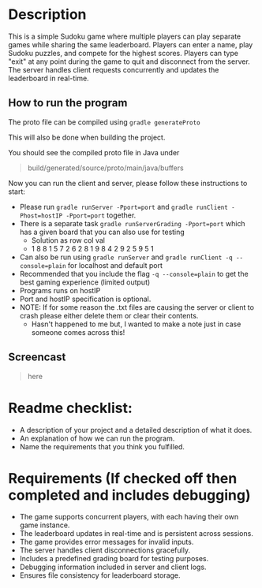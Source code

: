 # Description 
This is a simple Sudoku game where multiple players can play separate games while sharing the same leaderboard.
Players can enter a name, play Sudoku puzzles, and compete for the highest scores. Players can type "exit" at any
point during the game to quit and disconnect from the server. The server handles client requests concurrently and
updates the leaderboard in real-time.

## How to run the program
The proto file can be compiled using
``gradle generateProto``  

This will also be done when building the project.  

You should see the compiled proto file in Java under
> build/generated/source/proto/main/java/buffers  

Now you can run the client and server, please follow these instructions to start:
* Please run `gradle runServer -Pport=port` and `gradle runClient -Phost=hostIP -Pport=port` together.
* There is a separate task `gradle runServerGrading -Pport=port` which has a given board that you can also use for testing
  * Solution as row col val
  * 1 8 8
    1 5 7
    2 6 2
    8 1 9
    8 4 2
    9 2 5
    9 5 1
* Can also be run using `gradle runServer` and `gradle runClient -q --console=plain` for localhost and default port
* Recommended that you include the flag `-q --console=plain` to get the best gaming experience (limited output)
* Programs runs on hostIP
* Port and hostIP specification is optional.
* NOTE: If for some reason the .txt files are causing the server or client to crash please either delete them or clear their contents.
  * Hasn't happened to me but, I wanted to make a note just in case someone comes across this!


## Screencast
> here

# Readme checklist:
- A description of your project and a detailed description of what it does.
- An explanation of how we can run the program.
- Name the requirements that you think you fulfilled.


# Requirements (If checked off then completed and includes debugging)
- The game supports concurrent players, with each having their own game instance.
- The leaderboard updates in real-time and is persistent across sessions.
- The game provides error messages for invalid inputs.
- The server handles client disconnections gracefully.
- Includes a predefined grading board for testing purposes.
- Debugging information included in server and client logs.
- Ensures file consistency for leaderboard storage.